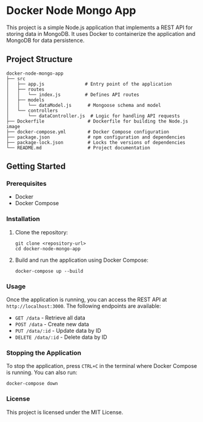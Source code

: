 # Docker Node Mongo App

This project is a simple Node.js application that implements a REST API for storing data in MongoDB. It uses Docker to containerize the application and MongoDB for data persistence.

## Project Structure

```
docker-node-mongo-app
├── src
│   ├── app.js               # Entry point of the application
│   ├── routes
│   │   └── index.js         # Defines API routes
│   ├── models
│   │   └── dataModel.js      # Mongoose schema and model
│   └── controllers
│       └── dataController.js  # Logic for handling API requests
├── Dockerfile                # Dockerfile for building the Node.js image
├── docker-compose.yml        # Docker Compose configuration
├── package.json              # npm configuration and dependencies
├── package-lock.json         # Locks the versions of dependencies
└── README.md                 # Project documentation
```

## Getting Started

### Prerequisites

- Docker
- Docker Compose

### Installation

1. Clone the repository:

   ```
   git clone <repository-url>
   cd docker-node-mongo-app
   ```

2. Build and run the application using Docker Compose:

   ```
   docker-compose up --build
   ```

### Usage

Once the application is running, you can access the REST API at `http://localhost:3000`. The following endpoints are available:

- `GET /data` - Retrieve all data
- `POST /data` - Create new data
- `PUT /data/:id` - Update data by ID
- `DELETE /data/:id` - Delete data by ID

### Stopping the Application

To stop the application, press `CTRL+C` in the terminal where Docker Compose is running. You can also run:

```
docker-compose down
```

### License

This project is licensed under the MIT License.